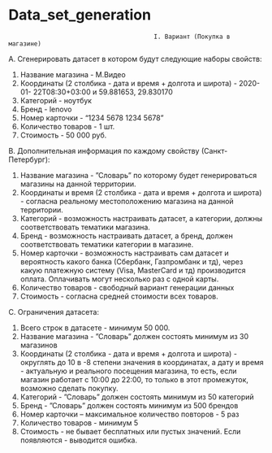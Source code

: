 # Data_set_generation
                                            I. Вариант (Покупка в магазине)


A. Сгенерировать датасет в котором будут следующие наборы свойств:
1. Название магазина - М.Видео
2. Координаты (2 столбика - дата и время + долгота и широта) - 2020-01-
22T08:30+03:00 и 59.881653, 29.830170
3. Категорий - ноутбук
4. Бренд - lenovo
5. Номер карточки - “1234 5678 1234 5678”
6. Количество товаров - 1 шт.
7. Стоимость - 50 000 руб.

B. Дополнительная информация по каждому свойству (Санкт-Петербург):
1. Название магазина - ”Словарь” по которому будет генерироваться
магазины на данной территории.
2. Координаты и время (2 столбика - дата и время + долгота и широта) -
согласна реальному местоположению магазина на данной территории.
3. Категорий - возможность настраивать датасет, а категории, должны
соответствовать тематики магазина.
4. Бренд - возможность настраивать датасет, а бренд, должен
соответствовать тематики категории в магазине.
5. Номер карточки - возможность настраивать сам датасет и вероятность
какого банка (Сбербанк, Газпромбанк и тд), через какую платежную
систему (Visa, MasterCard и тд) производится оплата. Оплачивать могут
несколько раз с одной карты.
6. Количество товаров - свободный вариант генерации данных
7. Стоимость - согласна средней стоимости всех товаров.

C. Ограничения датасета:
1. Всего строк в датасете - минимум 50 000.
2. Название магазина - ”Словарь” должен состоять минимум из 30
магазинов
3. Координаты (2 столбика - дата и время + долгота и широта) - округлять
до 10 в -8 степени значения в координатах, а дату и время - актуальную
и реального посещения магазина, то есть, если магазин работает с 10:00
до 22:00, то только в этот промежуток, возможно сделать покупку.
4. Категорий - ”Словарь” должен состоять минимум из 50 категорий
5. Бренд - ”Словарь” должен состоять минимум из 500 брендов
6. Номер карточки – максимальное количество повторов - 5 раз
7. Количество товаров - минимум 5
8. Стоимость - не бывает бесплатных или пустых значений. Если
появляются - выводится ошибка.